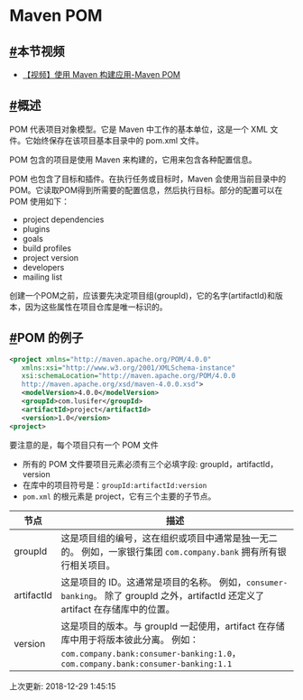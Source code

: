 # Maven POM

## [#](https://funtl.com/zh/maven/Maven-POM.html#本节视频)本节视频

- [【视频】使用 Maven 构建应用-Maven POM](https://www.bilibili.com/video/av24455333/)

## [#](https://funtl.com/zh/maven/Maven-POM.html#概述)概述

POM 代表项目对象模型。它是 Maven 中工作的基本单位，这是一个 XML 文件。它始终保存在该项目基本目录中的 pom.xml 文件。

POM 包含的项目是使用 Maven 来构建的，它用来包含各种配置信息。

POM 也包含了目标和插件。在执行任务或目标时，Maven 会使用当前目录中的 POM。它读取POM得到所需要的配置信息，然后执行目标。部分的配置可以在 POM 使用如下：

- project dependencies
- plugins
- goals
- build profiles
- project version
- developers
- mailing list

创建一个POM之前，应该要先决定项目组(groupId)，它的名字(artifactId)和版本，因为这些属性在项目仓库是唯一标识的。

## [#](https://funtl.com/zh/maven/Maven-POM.html#pom-的例子)POM 的例子

```xml
<project xmlns="http://maven.apache.org/POM/4.0.0"
   xmlns:xsi="http://www.w3.org/2001/XMLSchema-instance"
   xsi:schemaLocation="http://maven.apache.org/POM/4.0.0
   http://maven.apache.org/xsd/maven-4.0.0.xsd">
   <modelVersion>4.0.0</modelVersion>
   <groupId>com.lusifer</groupId>
   <artifactId>project</artifactId>
   <version>1.0</version>
<project>
```

要注意的是，每个项目只有一个 POM 文件

- 所有的 POM 文件要项目元素必须有三个必填字段: groupId，artifactId，version
- 在库中的项目符号是：`groupId:artifactId:version`
- `pom.xml` 的根元素是 project，它有三个主要的子节点。

| 节点       | 描述                                                         |
| ---------- | ------------------------------------------------------------ |
| groupId    | 这是项目组的编号，这在组织或项目中通常是独一无二的。 例如，一家银行集团 `com.company.bank` 拥有所有银行相关项目。 |
| artifactId | 这是项目的 ID。这通常是项目的名称。 例如，`consumer-banking`。 除了 groupId 之外，artifactId 还定义了 artifact 在存储库中的位置。 |
| version    | 这是项目的版本。与 groupId 一起使用，artifact 在存储库中用于将版本彼此分离。 例如：`com.company.bank:consumer-banking:1.0`，`com.company.bank:consumer-banking:1.1` |

上次更新: 2018-12-29 1:45:15